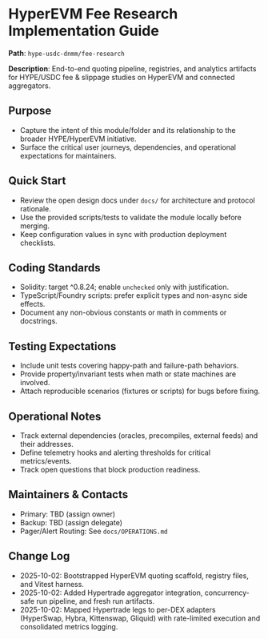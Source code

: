 # HyperEVM Fee Research Implementation Guide

**Path**: `hype-usdc-dnmm/fee-research`

**Description**: End-to-end quoting pipeline, registries, and analytics artifacts for HYPE/USDC fee & slippage studies on HyperEVM and connected aggregators.

## Purpose
- Capture the intent of this module/folder and its relationship to the broader HYPE/HyperEVM initiative.
- Surface the critical user journeys, dependencies, and operational expectations for maintainers.

## Quick Start
- Review the open design docs under `docs/` for architecture and protocol rationale.
- Use the provided scripts/tests to validate the module locally before merging.
- Keep configuration values in sync with production deployment checklists.

## Coding Standards
- Solidity: target ^0.8.24; enable `unchecked` only with justification.
- TypeScript/Foundry scripts: prefer explicit types and non-async side effects.
- Document any non-obvious constants or math in comments or docstrings.

## Testing Expectations
- Include unit tests covering happy-path and failure-path behaviors.
- Provide property/invariant tests when math or state machines are involved.
- Attach reproducible scenarios (fixtures or scripts) for bugs before fixing.

## Operational Notes
- Track external dependencies (oracles, precompiles, external feeds) and their addresses.
- Define telemetry hooks and alerting thresholds for critical metrics/events.
- Track open questions that block production readiness.

## Maintainers & Contacts
- Primary: TBD (assign owner)
- Backup: TBD (assign delegate)
- Pager/Alert Routing: See `docs/OPERATIONS.md`

## Change Log
- 2025-10-02: Bootstrapped HyperEVM quoting scaffold, registry files, and Vitest harness.
- 2025-10-02: Added Hypertrade aggregator integration, concurrency-safe run pipeline, and fresh run artifacts.
- 2025-10-02: Mapped Hypertrade legs to per-DEX adapters (HyperSwap, Hybra, Kittenswap, Gliquid) with rate-limited execution and consolidated metrics logging.
